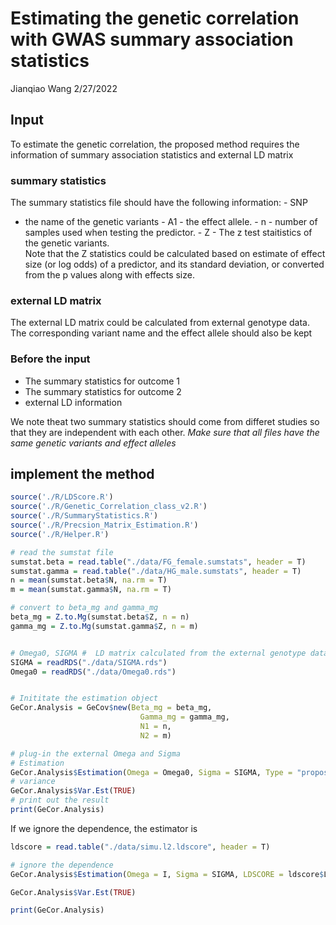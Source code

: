 Estimating the genetic correlation with GWAS summary association
statistics
================
Jianqiao Wang
2/27/2022

## Input

To estimate the genetic correlation, the proposed method requires the
information of summary association statistics and external LD matrix

### summary statistics

The summary statistics file should have the following information: - SNP
- the name of the genetic variants - A1 - the effect allele. - n -
number of samples used when testing the predictor. - Z - The z test
staitistics of the genetic variants.  
Note that the Z statistics could be calculated based on estimate of
effect size (or log odds) of a predictor, and its standard deviation, or
converted from the p values along with effects size.

### external LD matrix

The external LD matrix could be calculated from external genotype data.
The corresponding variant name and the effect allele should also be kept

### Before the input

  - The summary statistics for outcome 1
  - The summary statistics for outcome 2
  - external LD information

We note theat two summary statistics should come from differet studies
so that they are independent with each other. *Make sure that all files
have the same genetic variants and effect alleles*

## implement the method

``` r
source('./R/LDScore.R')
source('./R/Genetic_Correlation_class_v2.R')
source('./R/SummaryStatistics.R')
source('./R/Precsion_Matrix_Estimation.R')
source('./R/Helper.R')

# read the sumstat file 
sumstat.beta = read.table("./data/FG_female.sumstats", header = T) 
sumstat.gamma = read.table("./data/HG_male.sumstats", header = T)
n = mean(sumstat.beta$N, na.rm = T)
m = mean(sumstat.gamma$N, na.rm = T)

# convert to beta_mg and gamma_mg
beta_mg = Z.to.Mg(sumstat.beta$Z, n = n)
gamma_mg = Z.to.Mg(sumstat.gamma$Z, n = m)


# Omega0, SIGMA #  LD matrix calculated from the external genotype data
SIGMA = readRDS("./data/SIGMA.rds")
Omega0 = readRDS("./data/Omega0.rds")


# Inititate the estimation object
GeCor.Analysis = GeCov$new(Beta_mg = beta_mg,
                             Gamma_mg = gamma_mg,
                             N1 = n,
                             N2 = m)

# plug-in the external Omega and Sigma
# Estimation 
GeCor.Analysis$Estimation(Omega = Omega0, Sigma = SIGMA, Type = "proposed")
# variance
GeCor.Analysis$Var.Est(TRUE)
# print out the result 
print(GeCor.Analysis)
```

If we ignore the dependence, the estimator is

``` r
ldscore = read.table("./data/simu.l2.ldscore", header = T)

# ignore the dependence
GeCor.Analysis$Estimation(Omega = I, Sigma = SIGMA, LDSCORE = ldscore$LD, Type = "Identity")

GeCor.Analysis$Var.Est(TRUE)

print(GeCor.Analysis)
```
